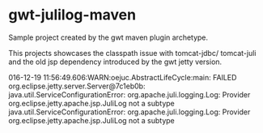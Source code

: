 # gwt-julilog-maven
Sample project created by the gwt maven plugin archetype.

This projects showcases the classpath issue with tomcat-jdbc/ tomcat-juli and the old jsp dependency introduced by the gwt jetty version.

016-12-19 11:56:49.606:WARN:oejuc.AbstractLifeCycle:main: FAILED org.eclipse.jetty.server.Server@7c1eb0b: java.util.ServiceConfigurationError: org.apache.juli.logging.Log: Provider org.eclipse.jetty.apache.jsp.JuliLog not a subtype
java.util.ServiceConfigurationError: org.apache.juli.logging.Log: Provider org.eclipse.jetty.apache.jsp.JuliLog not a subtype

